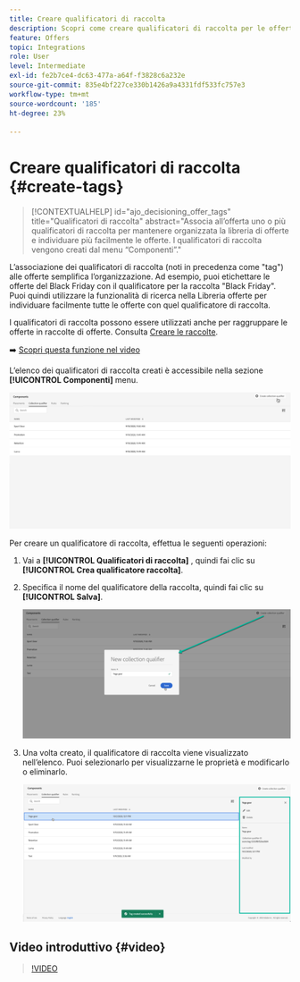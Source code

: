 ```yaml
---
title: Creare qualificatori di raccolta
description: Scopri come creare qualificatori di raccolta per le offerte
feature: Offers
topic: Integrations
role: User
level: Intermediate
exl-id: fe2b7ce4-dc63-477a-a64f-f3828c6a232e
source-git-commit: 835e4bf227ce330b1426a9a4331fdf533fc757e3
workflow-type: tm+mt
source-wordcount: '185'
ht-degree: 23%

---
```


# Creare qualificatori di raccolta {#create-tags}

>[!CONTEXTUALHELP]
>id="ajo_decisioning_offer_tags"
>title="Qualificatori di raccolta"
>abstract="Associa all’offerta uno o più qualificatori di raccolta per mantenere organizzata la libreria di offerte e individuare più facilmente le offerte. I qualificatori di raccolta vengono creati dal menu “Componenti”."

L’associazione dei qualificatori di raccolta (noti in precedenza come &quot;tag&quot;) alle offerte semplifica l’organizzazione. Ad esempio, puoi etichettare le offerte del Black Friday con il qualificatore per la raccolta &quot;Black Friday&quot;. Puoi quindi utilizzare la funzionalità di ricerca nella Libreria offerte per individuare facilmente tutte le offerte con quel qualificatore di raccolta.

I qualificatori di raccolta possono essere utilizzati anche per raggruppare le offerte in raccolte di offerte. Consulta [Creare le raccolte](../offer-library/creating-collections.md).

➡️ [Scopri questa funzione nel video](#video)

L’elenco dei qualificatori di raccolta creati è accessibile nella sezione **[!UICONTROL Componenti]** menu.

![](../assets/tags_list.png)

Per creare un qualificatore di raccolta, effettua le seguenti operazioni:

1. Vai a **[!UICONTROL Qualificatori di raccolta]** , quindi fai clic su **[!UICONTROL Crea qualificatore raccolta]**.

1. Specifica il nome del qualificatore della raccolta, quindi fai clic su **[!UICONTROL Salva]**.

   ![](../assets/tags_create.png)

1. Una volta creato, il qualificatore di raccolta viene visualizzato nell’elenco. Puoi selezionarlo per visualizzarne le proprietà e modificarlo o eliminarlo.

   ![](../assets/tags_created.png)

## Video introduttivo {#video}

>[!VIDEO](https://video.tv.adobe.com/v/329374?quality=12)

